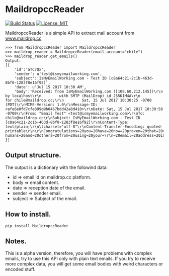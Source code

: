 MaildropccReader
================
[![Build Status](https://travis-ci.org/rtorres90/maildropcc-reader.svg?branch=master)](https://travis-ci.org/rtorres90/maildropcc-reader)
[![License: MIT](https://img.shields.io/badge/License-MIT-yellow.svg)](https://opensource.org/licenses/MIT)

MaildropccReader is a simple API to extract mail account from www.maildrop.cc

```
>>> from MaildropccReader import MaildropccReader
>>> maildrop_reader = MaildropccReader(email_account="chile")
>>> maildrop_reader.get_emails()
Output:
[{
    'id':'aTC7Qx',
    'sender': u'test@ismyemailworking.com',
    'subject':'IsMyEmailWorking.com - Test ID [c8a64c21-2c1b-463d-8bf0-1283f8e16f92]',
    'date': u'Jul 15 2017 10:30 AM',
    'body':'Received: from IsMyEmailWorking.com ([108.60.212.145])\r\n        by localhost\r\n        with SMTP (MailDrop) id J55KIM4A\r\n        for chile@maildrop.cc;\r\n        Sat, 15 Jul 2017 10:30:25 -0700 (PDT)\r\nMIME-Version: 1.0\r\nMessage-ID: <afe6e0fd7cfe899d@b0467bdd42a8d410>\r\nDate: Sat, 15 Jul 2017 10:30:58 -0700\r\nFrom: "Email Test" <test@ismyemailworking.com>\r\nTo: chile@maildrop.cc\r\nSubject: IsMyEmailWorking.com - Test ID [c8a64c21-2c1b-463d-8bf0-1283f8e16f92]\r\nContent-Type: text/plain;\r\n\tcharset="utf-8"\r\nContent-Transfer-Encoding: quoted-printable\r\n\r\nCongratulations=20you=20have=20now=20proven=20that=20you=20at=20least=20rec=\r\neive=20email!=20Now=20to=20prove=20that=20you=20can=20also=20send=20email=\r\n=20simply=20reply=20to=20this=20message=20and=20we=20will=20let=20you=20kno=\r\nw=20when=20we=20receive=20your=20reply.=20Be=20sure=20to=20check=20your=20j=\r\nunk/bulk/spam=20(whatever=20it=20is=20for=20you)=20box=20again=20for=20our=\r\n=20next=20reply.=0d=0a=0d=0a=0d=0aPlease=20note,=20we=20do=20not=20spam=20o=\r\nr=20solicit=20anyone.=20You=20received=20this=20email=20because=20you=20(or=\r\n=20someone=20posing=20to=20be=20you)=20requested=20it.=20We=20implement=20a=\r\nnd=20work=20to=20constantly=20improve=20our=20security=20technologies=20in=\r\n=20order=20to=20prevent=20non-humans=20and=20others=20from=20using=20your=\r\n=20email=20address=20in=20our=20service=20while=20at=20the=20same=20time=20=\r\nothers=20may=20work=20constantly=20to=20defeat=20our=20security.=20If=20you=\r\n=20have=20received=20this=20email=20and=20did=20not=20request=20us=20please=\r\n=20contact=20us=20via=20the=20contact=20link=20on=20our=20website=20at=20ht=\r\ntp://IsMyEmailWorking.com/Contact.aspx.\r\n'
}]
```

Output structure.
-----------------

The output is a dictionary with the followind data:

- id => email id on maildrop.cc platform.
- body => email content.
- date => reception date of the email.
- sender => sender email.
- subject => Subject of the email.


How to install.
---------------

```
pip install MaildropccReader
```

Notes.
------

This is a alpha version, therefore, you will have problems with complex emails, try to use this API only with plain text emails. If you try to receive more complex data, you will get some email bodies with weird characters or encoded stuff.
